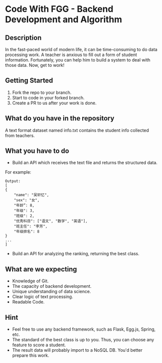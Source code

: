 # Code With FGG - Backend Development and Algorithm

## Description
In the fast-paced world of modern life, it can be time-consuming to do data processing work. A teacher is anxious to fill out a form of student information. Fortunately, you can help him to build a system to deal with those data. Now, get to work!

## Getting Started

1. Fork the repo to your branch.
2. Start to code in your forked branch.
3. Create a PR to us after your work is done.

## What do you have in the repository

A text format dataset named info.txt contains the student info collected from teachers.

## What you have to do

* Build an API which receives the text file and returns the structured data.

For example:
```
Output:
[
{
    "name": "吴轩忆",
    "sex": "女",
    "年龄”: 8,
    "年级": 3,
    "班级": 2,
    "优秀科目": ["语文", "数学", "英语"],
    "班主任": "李芳",
    "年级排名": 8
}
...
]
```

* Build an API for analyzing the ranking, returning the best class.


## What are we expecting

* Knowledge of Git.
* The capacity of backend development.
* Unique understanding of data science.
* Clear logic of text processing.
* Readable Code.

## Hint

* Feel free to use any backend framework, such as Flask, Egg.js, Spring, etc.
* The standard of the best class is up to you. Thus, you can choose any feature to score a student.
* The result data will probably import to a NoSQL DB. You'd better prepare this work.

